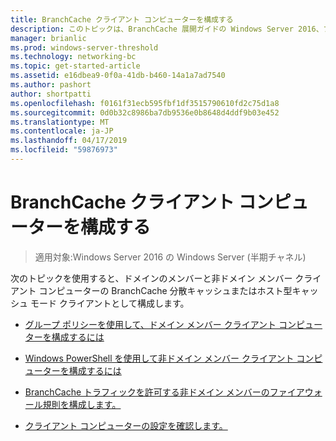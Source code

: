 ```yaml
---
title: BranchCache クライアント コンピューターを構成する
description: このトピックは、BranchCache 展開ガイドの Windows Server 2016、ブランチ オフィスに WAN 帯域幅使用量を最適化するために分散され、ホスト型キャッシュ モードで BranchCache を展開する方法を示しますの一部
manager: brianlic
ms.prod: windows-server-threshold
ms.technology: networking-bc
ms.topic: get-started-article
ms.assetid: e16dbea9-0f0a-41db-b460-14a1a7ad7540
ms.author: pashort
author: shortpatti
ms.openlocfilehash: f0161f31ecb595fbf1df3515790610fd2c75d1a8
ms.sourcegitcommit: 0d0b32c8986ba7db9536e0b8648d4ddf9b03e452
ms.translationtype: MT
ms.contentlocale: ja-JP
ms.lasthandoff: 04/17/2019
ms.locfileid: "59876973"
---
```

# <a name="configure-branchcache-client-computers"></a>BranchCache クライアント コンピューターを構成する

>適用対象:Windows Server 2016 の Windows Server (半期チャネル)

次のトピックを使用すると、ドメインのメンバーと非ドメイン メンバー クライアント コンピューターの BranchCache 分散キャッシュまたはホスト型キャッシュ モード クライアントとして構成します。  
  
-   [グループ ポリシーを使用して、ドメイン メンバー クライアント コンピューターを構成するには](../../branchcache/deploy/Use-Group-Policy-to-Configure-Domain-Member-Client-Computers.md)  
  
-   [Windows PowerShell を使用して非ドメイン メンバー クライアント コンピューターを構成するには](../../branchcache/deploy/Use-Windows-PowerShell-to-Configure-Non-Domain-Member-Client-Computers.md)  
  
-   [BranchCache トラフィックを許可する非ドメイン メンバーのファイアウォール規則を構成します。](../../branchcache/deploy/Configure-Firewall-Rules-for-Non-Domain-Members-to-Allow-BranchCache-Traffic.md)  
  
-   [クライアント コンピューターの設定を確認します。](../../branchcache/deploy/Verify-Client-Computer-Settings.md)  
  



